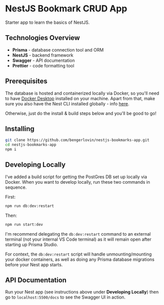 # NestJS Bookmark CRUD App

Starter app to learn the basics of NestJS.

## Technologies Overview

- **Prisma** - database connection tool and ORM
- **NestJS** - backend framework
- **Swagger** - API documentation
- **Prettier** - code formatting tool

## Prerequisites

The database is hosted and containerized locally via Docker, so you'll need to have [Docker Desktop](<[https://link](https://www.docker.com/products/docker-desktop/)>) installed on your machine. Apart from that, make sure you also have the Nest CLI installed globally - info [here](https://docs.nestjs.com/cli/overview).

Otherwise, just do the install & build steps below and you'll be good to go!

## Installing

```bash
git clone https://github.com/bengerlovin/nestjs-bookmarks-app.git
cd nestjs-bookmarks-app
npm i
```

## Developing Locally

I've added a build script for getting the PostGres DB set up locally via Docker. When you want to develop locally, run these two commands in sequence.

First:

```bash
npm run db:dev:restart
```

Then:

```bash
npm run start:dev
```

I'm recommend delegating the `db:dev:restart` command to an external terminal (not your internal VS Code terminal) as it will remain open after starting up Prisma Studio.

For context, the `db:dev:restart` script will handle unmounting/mounting your docker containers, as well as doing any Prisma database migrations before your Nest app starts.

## API Documentation

Run your Nest app (see instructions above under **Developing Locally**) then go to `localhost:5500/docs` to see the Swagger UI in action.
